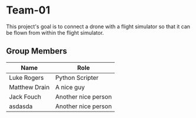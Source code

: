 # Team-01
This project's goal is to connect a drone with a flight simulator so that it can be flown from within the flight simulator. 
## Group Members
Name | Role
------------- | ------------- 
Luke Rogers   |  Python Scripter             
Matthew Drain |  A nice guy
Jack Fouch  | Another nice person
asdasda | Another nice person
